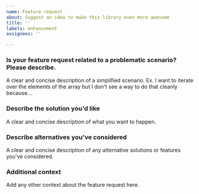 ```yaml
---
name: Feature request
about: Suggest an idea to make this library even more awesome
title: ''
labels: enhancement
assignees: ''

---
```


### Is your feature request related to a problematic scenario? Please describe.
A clear and concise description of a simplified scenario. Ex. I want to iterate over the elements of the array but I don't see a way to do that cleanly because...

### Describe the solution you'd like
A clear and concise description of what you want to happen.

### Describe alternatives you've considered
A clear and concise description of any alternative solutions or features you've considered.

### Additional context
Add any other context about the feature request here.
